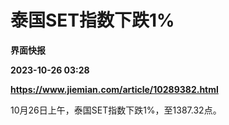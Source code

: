 # 泰国SET指数下跌1%
**界面快报**

**2023-10-26 03:28**

**https://www.jiemian.com/article/10289382.html**

10月26日上午，泰国SET指数下跌1%，至1387.32点。